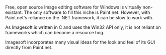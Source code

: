 Free, open source Image editing software for Windows is virtually non-existant. The only software to fill this niche is Paint.net.
However, with Paint.net's reliance on the .NET framework, it can be slow to work with.

As Imagesoft is written in C and uses the Win32 API only, it is not reliant on frameworks which can become a resource hog.

Imagesoft incorporates many visual ideas for the look and feel of its GUI directly from Paint.net.
